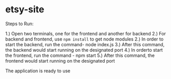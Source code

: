 # etsy-site
Steps to Run:

1.) Open two terminals, one for the frontend and another for backend
2.) For backend and frontend, use `npm install` to get node modules
2.) In order to start the backend, run the command- node index.js
3.) After this command, the backend would start running on the designated port 
4.) In orderto start the frontend, run the command - npm start
5.) After this command, the frontend would start running on the designated port

The application is ready to use
